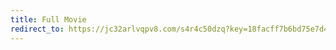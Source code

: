 ```yaml
---
title: Full Movie
redirect_to: https://jc32arlvqpv8.com/s4r4c50dzq?key=18facff7b6bd75e7d440ee4af914aaf9
---
```

